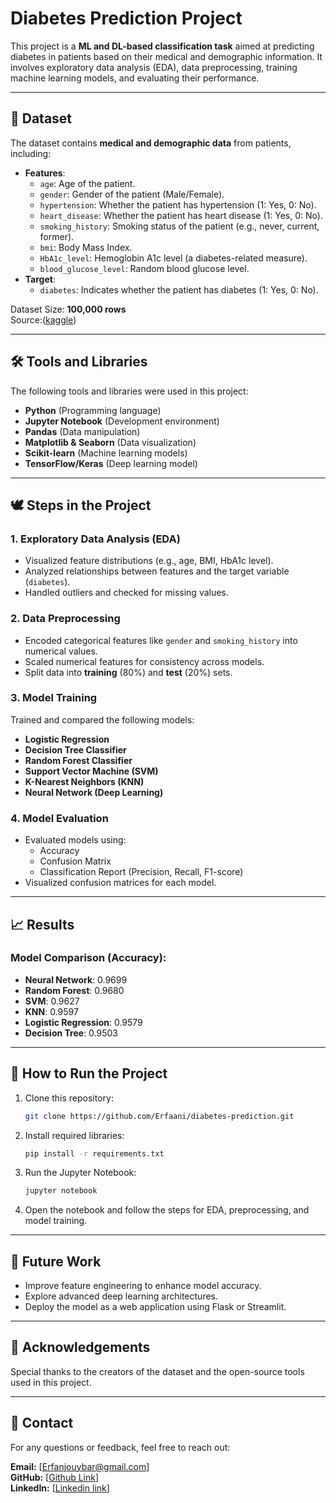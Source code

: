 # Diabetes Prediction Project

This project is a **ML and DL-based classification task** aimed at predicting diabetes in patients based on their medical and demographic information. It involves exploratory data analysis (EDA), data preprocessing, training machine learning models, and evaluating their performance.

---

## 📁 Dataset

The dataset contains **medical and demographic data** from patients, including:
- **Features**:
  - `age`: Age of the patient.
  - `gender`: Gender of the patient (Male/Female).
  - `hypertension`: Whether the patient has hypertension (1: Yes, 0: No).
  - `heart_disease`: Whether the patient has heart disease (1: Yes, 0: No).
  - `smoking_history`: Smoking status of the patient (e.g., never, current, former).
  - `bmi`: Body Mass Index.
  - `HbA1c_level`: Hemoglobin A1c level (a diabetes-related measure).
  - `blood_glucose_level`: Random blood glucose level.
- **Target**:
  - `diabetes`: Indicates whether the patient has diabetes (1: Yes, 0: No).

Dataset Size: **100,000 rows**  
Source:([kaggle](https://www.kaggle.com/datasets/iammustafatz/diabetes-prediction-dataset/data))

---

## 🛠️ Tools and Libraries

The following tools and libraries were used in this project:
- **Python** (Programming language)
- **Jupyter Notebook** (Development environment)
- **Pandas** (Data manipulation)
- **Matplotlib & Seaborn** (Data visualization)
- **Scikit-learn** (Machine learning models)
- **TensorFlow/Keras** (Deep learning model)

---

## 🕊️ Steps in the Project

### 1. **Exploratory Data Analysis (EDA)**
- Visualized feature distributions (e.g., age, BMI, HbA1c level).
- Analyzed relationships between features and the target variable (`diabetes`).
- Handled outliers and checked for missing values.

### 2. **Data Preprocessing**
- Encoded categorical features like `gender` and `smoking_history` into numerical values.
- Scaled numerical features for consistency across models.
- Split data into **training** (80%) and **test** (20%) sets.

### 3. **Model Training**
Trained and compared the following models:
- **Logistic Regression**
- **Decision Tree Classifier**
- **Random Forest Classifier**
- **Support Vector Machine (SVM)**
- **K-Nearest Neighbors (KNN)**
- **Neural Network (Deep Learning)**

### 4. **Model Evaluation**
- Evaluated models using:
  - Accuracy
  - Confusion Matrix
  - Classification Report (Precision, Recall, F1-score)
- Visualized confusion matrices for each model.

---

## 📈 Results

### Model Comparison (Accuracy):
- **Neural Network**: 0.9699
- **Random Forest**: 0.9680
- **SVM**: 0.9627
- **KNN**: 0.9597
- **Logistic Regression**: 0.9579
- **Decision Tree**: 0.9503

---

## 📝 How to Run the Project

1. Clone this repository:
   ```bash
   git clone https://github.com/Erfaani/diabetes-prediction.git
   ```
2. Install required libraries:
   ```bash
   pip install -r requirements.txt
   ```
3. Run the Jupyter Notebook:
   ```bash
   jupyter notebook
   ```
4. Open the notebook and follow the steps for EDA, preprocessing, and model training.

---

## 🚀 Future Work
- Improve feature engineering to enhance model accuracy.
- Explore advanced deep learning architectures.
- Deploy the model as a web application using Flask or Streamlit.

---

## 🙌 Acknowledgements
Special thanks to the creators of the dataset and the open-source tools used in this project.

---

## 📧 Contact
For any questions or feedback, feel free to reach out:

**Email:** [Erfanjouybar@gmail.com]  
**GitHub:** [[Github Link](https://github.com/Erfaani/)]  
**LinkedIn:** [[Linkedin link](https://www.linkedin.com/in/erfanjouybar)]  


